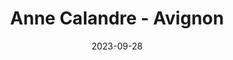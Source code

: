 ---
title: Anne Calandre - Avignon
date: 2023-09-28
description: Description à compléter.
featured_image: /assets/img/testimonials/anne-calandre/01.jpeg
testimonial:
    buyer: 
        fullname: Anne Calandre
        firstname: Anne
    project_type: achat
    city: Avignon
    comment: Je suis tres heureuse de ma collaboration avec Frédérique. Son professionnalisme et sa capacité à comprendre mes besoins rapidement on rendu possible ce qui n'aurait jamais pu l'etre autrement a distance. Elle a rapidement compris mes besoins. Pas de perte de temps a explorer des bien qui ne remplissaient pas tout mes criteres. Sa communication a été impeccable et surtout honnete tout au long du processus. Ponctuelle, a l'écoute, du premier contact jusqu'a la signature. Par ailleurs elle a beaucoup d'humour ce qui ne gate rien. Merci encore, Frédérique.
    answer:
    platform: Google My Business
    link: https://g.co/kgs/m3qWrDK
images:
    - url: /assets/img/testimonials/anne-calandre/01.jpeg
    - url: /assets/img/testimonials/anne-calandre/02.jpeg
    - url: /assets/img/testimonials/anne-calandre/03.jpeg
    - url: /assets/img/testimonials/anne-calandre/04.jpeg
    - url: /assets/img/testimonials/anne-calandre/05.jpeg
    - url: /assets/img/testimonials/anne-calandre/06.jpeg
    - url: /assets/img/testimonials/anne-calandre/07.jpeg
---
